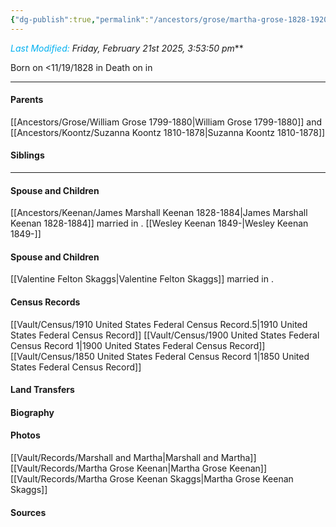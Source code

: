 ```yaml
---
{"dg-publish":true,"permalink":"/ancestors/grose/martha-grose-1828-1920/"}
---
```


*<font color="#00b0f0">Last Modified:</font> Friday, February 21st 2025, 3:53:50 pm***

Born on  <11/19/1828 in <!-- link to place -->
Death on <!-- link to date --> in <!-- link to place -->

---
#### Parents

[[Ancestors/Grose/William Grose 1799-1880\|William Grose 1799-1880]] and [[Ancestors/Koontz/Suzanna Koontz 1810-1878\|Suzanna Koontz 1810-1878]]
#### Siblings
<!-- Link to sibling -->

---
#### Spouse and Children
[[Ancestors/Keenan/James Marshall Keenan 1828-1884\|James Marshall Keenan 1828-1884]] married <!-- link to date --> in <!-- link to place -->.
[[Wesley Keenan 1849-\|Wesley Keenan 1849-]]

#### Spouse and Children
[[Valentine Felton Skaggs\|Valentine Felton Skaggs]] married <!-- link to date --> in <!-- link to place -->.

#### Census Records
[[Vault/Census/1910 United States Federal Census Record.5\|1910 United States Federal Census Record]]
[[Vault/Census/1900 United States Federal Census Record 1\|1900 United States Federal Census Record]]
[[Vault/Census/1850 United States Federal Census Record 1\|1850 United States Federal Census Record]]
#### Land Transfers

#### Biography

#### Photos
[[Vault/Records/Marshall and Martha\|Marshall and Martha]]
[[Vault/Records/Martha Grose Keenan\|Martha Grose Keenan]]
[[Vault/Records/Martha Grose Keenan Skaggs\|Martha Grose Keenan Skaggs]]
#### Sources

